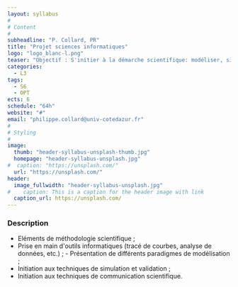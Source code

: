 ```yaml
---
layout: syllabus
#
# Content
#
subheadline: "P. Collard, PR"
title: "Projet sciences informatiques"
logo: "logo_blanc-l.png"
teaser: "Objectif : S'initier à la démarche scientifique: modéliser, simuler et valider l'étude d'un phénomène à l'aide d'outils informatiques. Savoir présenter un problème, discuter les approches de résolution possibles, défendre des conclusions devant des pairs, et réciproquement savoir évaluer les résultats d'autres études sur des sujets connexes."
categories:
  - L3
tags:
  - S6
  - OPT
ects: 6
schedule: "64h"
website: "#"
email: "philippe.collard@univ-cotedazur.fr"
#
# Styling
#
image:
  thumb: "header-syllabus-unsplash-thumb.jpg"
  homepage: "header-syllabus-unsplash.jpg"
#  caption: "https://unsplash.com/"
  url: "https://unsplash.com/"
header:
  image_fullwidth: "header-syllabus-unsplash.jpg"
#    caption: This is a caption for the header image with link
  caption_url: https://unsplash.com/  
---
```


###  Description ###

- Eléments de méthodologie scientifique ;
- Prise en main d'outils informatiques (tracé de courbes, analyse de données, etc.) ; - Présentation de différents paradigmes de modélisation ;
- Initiation aux techniques de simulation et validation ;
- Initiation aux techniques de communication scientifique.
